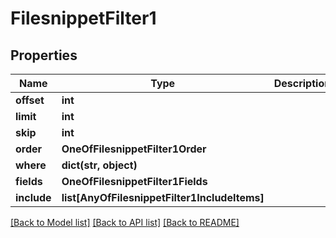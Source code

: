 # FilesnippetFilter1

## Properties
Name | Type | Description | Notes
------------ | ------------- | ------------- | -------------
**offset** | **int** |  | [optional] 
**limit** | **int** |  | [optional] 
**skip** | **int** |  | [optional] 
**order** | **OneOfFilesnippetFilter1Order** |  | [optional] 
**where** | **dict(str, object)** |  | [optional] 
**fields** | **OneOfFilesnippetFilter1Fields** |  | [optional] 
**include** | **list[AnyOfFilesnippetFilter1IncludeItems]** |  | [optional] 

[[Back to Model list]](../README.md#documentation-for-models) [[Back to API list]](../README.md#documentation-for-api-endpoints) [[Back to README]](../README.md)

